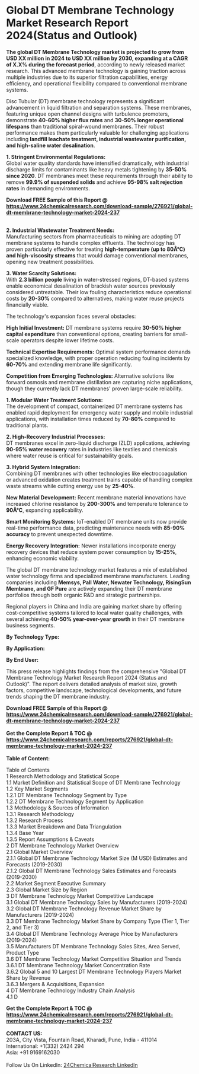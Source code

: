 <h1>Global DT Membrane Technology Market Research Report 2024(Status and Outlook)</h1><p><strong>The global DT Membrane Technology market is projected to grow from USD XX million in 2024 to USD XX million by 2030, expanding at a CAGR of X.X% during the forecast period</strong>, according to newly released market research. This advanced membrane technology is gaining traction across multiple industries due to its superior filtration capabilities, energy efficiency, and operational flexibility compared to conventional membrane systems.</p><p>Disc Tubular (DT) membrane technology represents a significant advancement in liquid filtration and separation systems. These membranes, featuring unique open channel designs with turbulence promoters, demonstrate <strong>40-60% higher flux rates</strong> and <strong>30-50% longer operational lifespans</strong> than traditional spiral-wound membranes. Their robust performance makes them particularly valuable for challenging applications including <strong>landfill leachate treatment, industrial wastewater purification, and high-saline water desalination</strong>.</p><p><strong>1. Stringent Environmental Regulations:</strong><br>
Global water quality standards have intensified dramatically, with industrial discharge limits for contaminants like heavy metals tightening by <strong>35-50% since 2020</strong>. DT membranes meet these requirements through their ability to remove <strong>99.9% of suspended solids</strong> and achieve <strong>95-98% salt rejection rates</strong> in demanding environments.</p><div><b>Download FREE Sample of this Report @ 
            <a href="https://www.24chemicalresearch.com/download-sample/276921/global-dt-membrane-technology-market-2024-237">
            https://www.24chemicalresearch.com/download-sample/276921/global-dt-membrane-technology-market-2024-237</a></b></div><br><p><strong>2. Industrial Wastewater Treatment Needs:</strong><br>
Manufacturing sectors from pharmaceuticals to mining are adopting DT membrane systems to handle complex effluents. The technology has proven particularly effective for treating <strong>high-temperature (up to 80Â°C) and high-viscosity streams</strong> that would damage conventional membranes, opening new treatment possibilities.</p><p><strong>3. Water Scarcity Solutions:</strong><br>
With <strong>2.3 billion people</strong> living in water-stressed regions, DT-based systems enable economical desalination of brackish water sources previously considered untreatable. Their low fouling characteristics reduce operational costs by <strong>20-30%</strong> compared to alternatives, making water reuse projects financially viable.</p><p>The technology's expansion faces several obstacles:</p><p><strong>High Initial Investment:</strong> DT membrane systems require <strong>30-50% higher capital expenditure</strong> than conventional options, creating barriers for small-scale operators despite lower lifetime costs.</p><p><strong>Technical Expertise Requirements:</strong> Optimal system performance demands specialized knowledge, with proper operation reducing fouling incidents by <strong>60-70%</strong> and extending membrane life significantly.</p><p><strong>Competition from Emerging Technologies:</strong> Alternative solutions like forward osmosis and membrane distillation are capturing niche applications, though they currently lack DT membranes' proven large-scale reliability.</p><p><strong>1. Modular Water Treatment Solutions:</strong><br>
The development of compact, containerized DT membrane systems has enabled rapid deployment for emergency water supply and mobile industrial applications, with installation times reduced by <strong>70-80%</strong> compared to traditional plants.</p><p><strong>2. High-Recovery Industrial Processes:</strong><br>
DT membranes excel in zero-liquid discharge (ZLD) applications, achieving <strong>90-95% water recovery</strong> rates in industries like textiles and chemicals where water reuse is critical for sustainability goals.</p><p><strong>3. Hybrid System Integration:</strong><br>
Combining DT membranes with other technologies like electrocoagulation or advanced oxidation creates treatment trains capable of handling complex waste streams while cutting energy use by <strong>25-40%</strong>.</p><p><strong>New Material Development:</strong> Recent membrane material innovations have increased chlorine resistance by <strong>200-300%</strong> and temperature tolerance to <strong>90Â°C</strong>, expanding applicability.</p><p><strong>Smart Monitoring Systems:</strong> IoT-enabled DT membrane units now provide real-time performance data, predicting maintenance needs with <strong>85-90% accuracy</strong> to prevent unexpected downtime.</p><p><strong>Energy Recovery Integration:</strong> Newer installations incorporate energy recovery devices that reduce system power consumption by <strong>15-25%</strong>, enhancing economic viability.</p><p>The global DT membrane technology market features a mix of established water technology firms and specialized membrane manufacturers. Leading companies including <strong>Memsys, Pall Water, Newater Technology, RisingSun Membrane, and GF Pure</strong> are actively expanding their DT membrane portfolios through both organic R&amp;D and strategic partnerships.</p><p>Regional players in China and India are gaining market share by offering cost-competitive systems tailored to local water quality challenges, with several achieving <strong>40-50% year-over-year growth</strong> in their DT membrane business segments.</p><p><strong>By Technology Type:</strong></p><p><strong>By Application:</strong></p><p><strong>By End User:</strong></p><p>This press release highlights findings from the comprehensive "Global DT Membrane Technology Market Research Report 2024 (Status and Outlook)". The report delivers detailed analysis of market size, growth factors, competitive landscape, technological developments, and future trends shaping the DT membrane industry.</p><div><b>Download FREE Sample of this Report @ 
            <a href="https://www.24chemicalresearch.com/download-sample/276921/global-dt-membrane-technology-market-2024-237">
            https://www.24chemicalresearch.com/download-sample/276921/global-dt-membrane-technology-market-2024-237</a></b></div><br><div><b>Get the Complete Report & TOC @ 
            <a href="https://www.24chemicalresearch.com/reports/276921/global-dt-membrane-technology-market-2024-237">
            https://www.24chemicalresearch.com/reports/276921/global-dt-membrane-technology-market-2024-237</a></b></div><br>
            <b>Table of Content:</b><p>Table of Contents<br />
1 Research Methodology and Statistical Scope<br />
1.1 Market Definition and Statistical Scope of DT Membrane Technology<br />
1.2 Key Market Segments<br />
1.2.1 DT Membrane Technology Segment by Type<br />
1.2.2 DT Membrane Technology Segment by Application<br />
1.3 Methodology & Sources of Information<br />
1.3.1 Research Methodology<br />
1.3.2 Research Process<br />
1.3.3 Market Breakdown and Data Triangulation<br />
1.3.4 Base Year<br />
1.3.5 Report Assumptions & Caveats<br />
2 DT Membrane Technology Market Overview<br />
2.1 Global Market Overview<br />
2.1.1 Global DT Membrane Technology Market Size (M USD) Estimates and Forecasts (2019-2030)<br />
2.1.2 Global DT Membrane Technology Sales Estimates and Forecasts (2019-2030)<br />
2.2 Market Segment Executive Summary<br />
2.3 Global Market Size by Region<br />
3 DT Membrane Technology Market Competitive Landscape<br />
3.1 Global DT Membrane Technology Sales by Manufacturers (2019-2024)<br />
3.2 Global DT Membrane Technology Revenue Market Share by Manufacturers (2019-2024)<br />
3.3 DT Membrane Technology Market Share by Company Type (Tier 1, Tier 2, and Tier 3)<br />
3.4 Global DT Membrane Technology Average Price by Manufacturers (2019-2024)<br />
3.5 Manufacturers DT Membrane Technology Sales Sites, Area Served, Product Type<br />
3.6 DT Membrane Technology Market Competitive Situation and Trends<br />
3.6.1 DT Membrane Technology Market Concentration Rate<br />
3.6.2 Global 5 and 10 Largest DT Membrane Technology Players Market Share by Revenue<br />
3.6.3 Mergers & Acquisitions, Expansion<br />
4 DT Membrane Technology Industry Chain Analysis<br />
4.1 D</p><div><b>Get the Complete Report & TOC @ 
            <a href="https://www.24chemicalresearch.com/reports/276921/global-dt-membrane-technology-market-2024-237">
            https://www.24chemicalresearch.com/reports/276921/global-dt-membrane-technology-market-2024-237</a></b></div><br><b>CONTACT US:</b><br>
            203A, City Vista, Fountain Road, Kharadi, Pune, India - 411014<br>
            International: +1(332) 2424 294<br>
            Asia: +91 9169162030 <br><br>
            Follow Us On LinkedIn: <a href="https://www.linkedin.com/company/24chemicalresearch/">24ChemicalResearch LinkedIn</a>